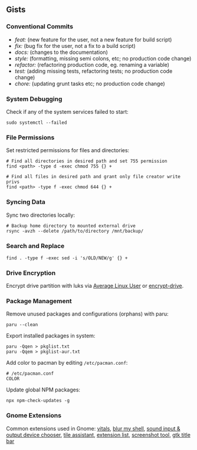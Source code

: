 ## Gists

### Conventional Commits

- *feat:* (new feature for the user, not a new feature for build script)
- *fix:* (bug fix for the user, not a fix to a build script)
- *docs:* (changes to the documentation)
- *style:* (formatting, missing semi colons, etc; no production code change)
- *refactor:* (refactoring production code, eg. renaming a variable)
- *test:* (adding missing tests, refactoring tests; no production code change)
- *chore:* (updating grunt tasks etc; no production code change)


### System Debugging

Check if any of the system services failed to start:

```shell
sudo systemctl --failed
```

### File Permissions

Set restricted permissions for files and directories:

```shell
# Find all directories in desired path and set 755 permission
find <path> -type d -exec chmod 755 {} +

# Find all files in desired path and grant only file creator write privs
find <path> -type f -exec chmod 644 {} +
```

### Syncing Data

Sync two directories locally:

```shell
# Backup home directory to mounted external drive
rsync -avzh --delete /path/to/directory /mnt/backup/
```

### Search and Replace

```shell
find . -type f -exec sed -i 's/OLD/NEW/g' {} +
```

### Drive Encryption

Encrypt drive partition with luks via [Average Linux User](https://www.youtube.com/watch?v=ch-wzDyo-wU) or [encrypt-drive](./help/guides/encrypt-drive.txt).


### Package Management

Remove unused packages and configurations (orphans) with paru:

```shell
paru --clean
```
Export installed packages in system:

```shell
paru -Qqen > pkglist.txt
paru -Qqem > pkglist-aur.txt
```

Add color to pacman by editing `/etc/pacman.conf`:

```shell
# /etc/pacman.conf
COLOR
```

Update global NPM packages:

```shell
npx npm-check-updates -g
```

### Gnome Extensions

Common extensions used in Gnome: [vitals](https://extensions.gnome.org/extension/1460/vitals/), [blur my shell](https://extensions.gnome.org/extension/3193/blur-my-shell/), [sound input & output device chooser](https://extensions.gnome.org/extension/906/sound-output-device-chooser/), [tile assistant](https://extensions.gnome.org/extension/3733/tiling-assistant/), [extension list](https://extensions.gnome.org/extension/3088/extension-list/), [screenshot tool](https://extensions.gnome.org/extension/1112/screenshot-tool/), [gtk title bar](https://extensions.gnome.org/extension/1732/gtk-title-bar/)

